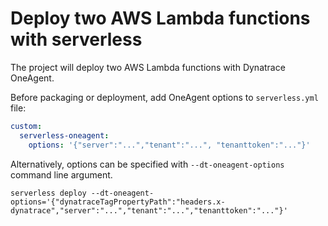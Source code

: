 # Deploy two AWS Lambda functions with serverless

The project will deploy two AWS Lambda functions with Dynatrace OneAgent.

Before packaging or deployment, add OneAgent options to `serverless.yml` file:

```yaml
custom:
  serverless-oneagent:
    options: '{"server":"...","tenant":"...", "tenanttoken":"..."}'
```

Alternatively, options can be specified with `--dt-oneagent-options` command line argument.

```shell
serverless deploy --dt-oneagent-options='{"dynatraceTagPropertyPath":"headers.x-dynatrace","server":"...","tenant":"...","tenanttoken":"..."}'
```
